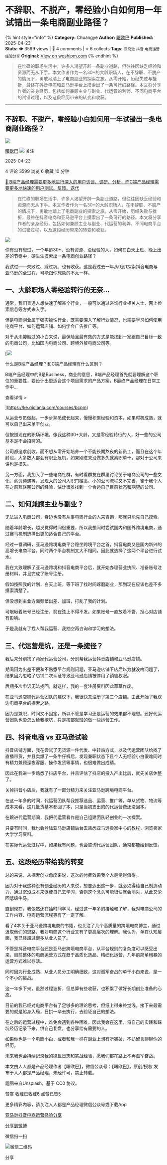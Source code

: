 # 不辞职、不脱产，零经验小白如何用一年试错出一条电商副业路径？
{% hint style="info" %}
**Category:** Chuangye
**Author:** [曙欧巴](https://www.woshipm.com/u/93109)
**Published:** 2025-04-23  
**Stats:** 👁️ 3599 views | 💬 4 comments | ⭐ 6 collects
**Tags:** `亚马逊` `抖音` `电商运营` `经验分享`
**Original:** [View on woshipm.com](https://www.woshipm.com/chuangye/6208820.html)
{% endhint %}
> 在忙碌的职场生活中，许多人渴望开辟一条副业道路，但往往因缺乏经验和资源而无从下手。本文作者作为一名30+的大龄职场人，在不辞职、不脱产的情况下，勇敢地踏上了电商副业的探索之旅。从零开始，历经失败与挫折，最终在抖音电商和亚马逊平台上摸索出了一条可行的路径。本文将分享作者的亲身经历，包括如何兼顾主业与副业、代运营的利弊、不同电商平台的试错过程，以及这段经历带来的转变和收获。

---

## 不辞职、不脱产，零经验小白如何用一年试错出一条电商副业路径？

[![](https://static.woshipm.com/pmapp_avatar_20240425180318_3934.jpeg?imageView2/1/w/72/h/72/q/100)](https://www.woshipm.com/u/93109)

[曙欧巴](https://www.woshipm.com/u/93109) ![](https://static.woshipm.com/tag/1121_1@2x.png) 关注

2025-04-23

4 评论 3599 浏览 6 收藏 10 分钟

[🔗 B端产品经理需要更多地进行深入的用户访谈、调研、分析，而C端产品经理需要更多地快速的用户测试、反馈、迭代](https://ke.qidianla.com/courses/bcpm)

> 在忙碌的职场生活中，许多人渴望开辟一条副业道路，但往往因缺乏经验和资源而无从下手。本文作者作为一名30+的大龄职场人，在不辞职、不脱产的情况下，勇敢地踏上了电商副业的探索之旅。从零开始，历经失败与挫折，最终在抖音电商和亚马逊平台上摸索出了一条可行的路径。本文将分享作者的亲身经历，包括如何兼顾主业与副业、代运营的利弊、不同电商平台的试错过程，以及这段经历带来的转变和收获。

![](https://image.woshipm.com/2025/04/23/d42bdac2-2019-11f0-870f-00163e09d72f.png)

你有没有想过，一个年龄30+、没有资源、没经验的人，如何在白天上班、晚上出差的节奏中，硬生生摸索出一条电商创业路径？

我试过——失败过、踩过坑、也有收获。这是我过去一年从0到1探索抖音电商与亚马逊的全过程，可能跟你想象的不太一样。

## 一、大龄职场人零经验转行的无奈…

通常，我们普通人想快速了解某个行业，一般可以通过咨询行业相关人士、网上检索信息等方式来入手。

但是电商创业属于强实操性行业，既需要深入了解行业情况，也需要学习如何使用电商平台、如何运营店铺、如何学会广告推广等。

对于从未接触过的小白来说，最保险且最有效的方式是能找到一家跟自己目标一致的电商公司，比如国内电商公司、跨境外贸电商公司等。

[![](https://image.woshipm.com/2023/07/27/6f50fd24-2c7f-11ee-875d-00163e0b5ff3.png)

什么是B端产品经理？和C端产品经理有什么区别？

B端产品经理中的B是Business，商业的意思，B端产品经理首先就要理解这个职位的重要性，要设计出更适合这个项目需求的产品方案，B最终产品经理在日常工作中...

查看详情 >

](https://ke.qidianla.com/courses/bcpm)

从运营专员做起，一步步熟悉成长起来，慢慢积累经验和资本，如果时机成熟，就可以自己出来单干创业。

但按照现在的职场环境，像我这种30+大龄，又是零经验转行的人，好一些的公司基本是不会招聘的。

公司都追求创收，而不想从零开始培养一个不能长期熬夜的新员工，而且在这个年龄段，大多数人都会有职业危机，如果刚进来没做多久就离职单干，那对于公司来讲也是损失。

另一方面，我加入了一些电商社群，有时看群友在群里讨论关于电商公司的一些文化、薪资待遇等，发现大的公司入职门槛高、小的公司流程又不完善，鉴于我个人在之前互联网公司的经验，估计很难找到一个合适自己目前状态和期望的公司。

## 二、如何兼顾主业与副业？

无法进入电商公司，身边也没有从事电商行业的人来咨询，那就只能先自己摸索。

随着年龄增长，越发觉得时间很重要，所以我想同时尝试国内和国外跨境电商，通过赛马机制选择出更加适合自己的平台。

经过一番调研，亚马逊跨境电商平台稳坐跨境平台之首，抖音电商又是国内新兴的高增长电商平台，同时两个平台机制又大不相同，因此就选择了这两个平台进行试水。

我在大致理解了亚马逊跨境和抖音电商平台后，就开始办理营业执照、准备账号注册材料，并且完成了账号注册。

假如按照我的计划，白天上班，等下班了找时间琢磨副业，那到现在应该也差不多摸索清楚了。

但没想到主业方面频繁出差、加班，打乱了我的计划。

可眼瞅着账号已经注册，箭在弦上不得不发。如果账号一直放着不管，担心对店铺有影响。

于是我就有了找人帮我运营、我抽空再咨询和学习的想法。

## 三、代运营是坑，还是一条捷径？

我后来分别找了两家代运营公司，分别帮我运营抖音店铺和亚马逊店铺。

期间因为出差不便和不熟悉平台规则问题，亚马逊店铺下店后以为就没啥问题了，结果因为忽略了店铺二次认证导致亚马逊店铺被停用了销售权限。

后期多次申诉无法找回，就这样，我的一套注册资料因此草草作废。

在亚马逊店铺代运营团队的建议下，我很快又注册了第二个店铺。由此开始了我双边电商平台的探索之路。

因为是兼职，时间又不固定，所以不管是学习还是运营的效果都不理想。还好代运营团队也没怎么给我挖坑，只是按部就班的做一些运营工作。

## 四、抖音电商 vs 亚马逊试验

抖音店铺方面，我在尝试了无货源一件代发、中转站方式，以及代运营团队给找了直播带货，并且卖爆了一条牛仔裤后，发现兼职状态下且个人无经验小白很难同时有精力兼顾深夜客服、操作发货等事情，也很难做出成绩。

因此在我进一步熟悉了抖店平台，并且评估了抖店的投入产出比后，就先关店休整了。

关掉抖音小店后，我就有了一部分精力来关注亚马逊跨境电商平台。

在这一年多的时间，代运营团队帮我推荐选品、运营、推广等，单从货物、物流等成本来看，这几批货基本都回了本，只是当初支出的的代运营费还没回本。

在跟进代运营期间，我把代运营看作是自己组建团队轻创业的一次探索。

只要有时间，我也会登陆亚马逊店铺后台去熟悉亚马逊卖家中心的教程，浏览卖家大学学习资料。

在实际代运营过程中，如果我有问题，也会咨询代运营团队，通常都能给到反馈。

## 五、这段经历带给我的转变

总的来说，从探索创业角度来说，这次的付费效果我个人是觉得值得。

因为对于我这种没有创业经历的人来说，想要迈出这一步，就必须得给自己制造动力，通过沉没成本来促使自己去学习，否则这个念头可能很快就会消失，从此又沦回低级牛马。

直到现在，我依然还在抽时间学习。经过这一年多的接触和了解，我对电商公司的工作内容、电商运营流程等有了一定了解。

看了4本关于亚马逊跨境电商的书籍，也关注了几个高质量的跨境电商博主，通过汲取他们的思路，我对电商这个行业又有了更高层次的理解。我认为，单在认知层面，我已经超过很多从业人员了。

不管是抖音电商平台还是亚马逊跨境电商平台，从平台规则的复杂度可以感受出来，目前整体的电商运营方式在趋于品质化选品、精细化运营，几年前简单粗暴的运营方式难以存活。

同时因为行业成熟、从业人员分工明确细致，这对孤军奋战的单干小白来说，是一个不小的挑战。

这一年多下来，虽然过程波折，但总算有些收获，也积累了做好长期创业准备的心态。

目前的我已经对电商平台有了足够多的理论思考，但纸上得来终觉浅。接下来最需要的就是躬身入局，日拱一卒去执行，去验证自己的想法。

在之后的运营过程中，难免会遇到各种困难，因此我会在这里，将自己的实践和踩坑经历记录下来，供自己复盘，也分享给有需要的人。

如果你也是一个电商小白，或者和我一样在副业上想有所突破，不妨留言聊聊你的经历。

未来我也会持续记录我的操盘日志和实战经验，愿我们都在路上不再孤军奋战。

本文由人人都是产品经理作者【曙欧巴】，微信公众号：【曙欧巴】，原创/授权 发布于人人都是产品经理，未经许可，禁止转载。

题图来自Unsplash，基于 CC0 协议。

赞赏 收藏已收藏6 点赞已赞5

更多精彩内容，请关注人人都是产品经理微信公众号或下载App

[亚马逊](https://www.woshipm.com/tag/%e4%ba%9a%e9%a9%ac%e9%80%8a)[抖音](https://www.woshipm.com/tag/%e6%8a%96%e9%9f%b3)[电商运营](https://www.woshipm.com/tag/%e7%94%b5%e5%95%86%e8%bf%90%e8%90%a5)[经验分享](https://www.woshipm.com/tag/%e7%bb%8f%e9%aa%8c%e5%88%86%e4%ba%ab)

[分享到微博](https://service.weibo.com/share/share.php?appkey=2775287854&title=不辞职、不脱产，零经验小白如何用一年试错出一条电商副业路径？&url=https://www.woshipm.com/chuangye/6208820.html&pic=https://image.woshipm.com/2025/04/23/d42bdac2-2019-11f0-870f-00163e09d72f.png)

微信扫一扫

![微信二维码](https://api.pwmqr.com/qrcode/create/?url=https://www.woshipm.com/chuangye/6208820.html)

分享